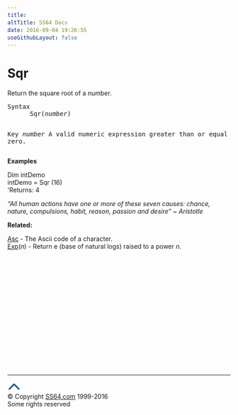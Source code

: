 ```yaml
---
title:
altTitle: SS64 Docs
date: 2016-09-04 19:26:55
useGithubLayout: false
---
```

<!-- #BeginLibraryItem "/Library/head_vb.lbi" --><!-- #EndLibraryItem --><h1>Sqr</h1> 
<p> Return the square root of a number.</p>
<pre>Syntax
      Sqr(<i>number</i>)

Key
   <i>number</i>    A valid numeric expression greater than or equal to zero.</pre>
<p><b>Examples</b></p>
<p><span class="code">Dim intDemo</span><br>
<span class="code"> intDemo = Sqr (16)<br>
</span>'Returns: <span class="code">4 </span></p>
<p class="quote"><i>“All human actions have one or more of these seven causes: chance, nature, compulsions, habit, reason, passion and desire” ~ Aristotle</i></p>
<p><b>Related:</b></p>
<p><a href="asc.html">Asc</a> - The Ascii code of a character.<br>
<a href="exp.html">Exp</a>(<i>n</i>) - Return e (base of natural logs) raised to a power <i>n</i>.</p><!-- #BeginLibraryItem "/Library/foot_vb.lbi" --><p>
<!-- VB300 -->
<ins class="adsbygoogle" style="display:inline-block;width:300px;height:250px" data-ad-client="ca-pub-6140977852749469" data-ad-slot="1683739502"></ins>
<script>
(adsbygoogle = window.adsbygoogle || []).push({});
</script></p>
<hr>
<div id="bl" class="footer"><a href="sqr.html#"><img src="../images/top.png" width="30" height="22" alt="Back to the Top"></a></div>
<div id="br" class="footer, tagline">© Copyright <a href="http://ss64.com/">SS64.com</a> 1999-2016<br>
Some rights reserved</div><!-- #EndLibraryItem -->
